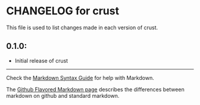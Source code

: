 # CHANGELOG for crust

This file is used to list changes made in each version of crust.

## 0.1.0:

* Initial release of crust

- - -
Check the [Markdown Syntax Guide](http://daringfireball.net/projects/markdown/syntax) for help with Markdown.

The [Github Flavored Markdown page](http://github.github.com/github-flavored-markdown/) describes the differences between markdown on github and standard markdown.
